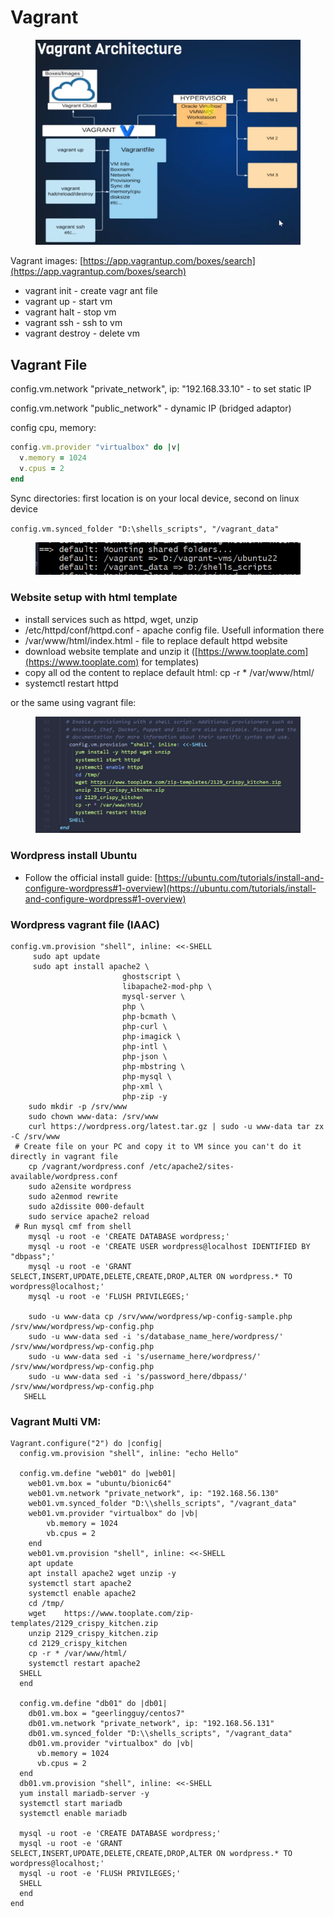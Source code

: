 # Vagrant

<figure><img src=".gitbook/assets/image (1) (1).png" alt=""><figcaption></figcaption></figure>

Vagrant images: [https://app.vagrantup.com/boxes/search](https://app.vagrantup.com/boxes/search)

* vagrant init - create vagr ant file
* vagrant up - start vm
* vagrant halt - stop vm
* vagrant ssh - ssh to vm
* vagrant destroy - delete vm

## Vagrant File

config.vm.network "private\_network", ip: "192.168.33.10" - to set static IP

config.vm.network "public\_network" - dynamic IP (bridged adaptor)

config cpu, memory:

```ruby
config.vm.provider "virtualbox" do |v|
  v.memory = 1024
  v.cpus = 2
end
```

Sync directories: first location is on your local device, second on linux device

`config.vm.synced_folder "D:\shells_scripts", "/vagrant_data"`

<figure><img src=".gitbook/assets/image (3).png" alt=""><figcaption></figcaption></figure>

### Website setup with html template

* install services such as httpd, wget, unzip
* /etc/httpd/conf/httpd.conf - apache config file. Usefull information there
* /var/www/html/index.html - file to replace  default httpd website
* download website template and unzip it ([https://www.tooplate.com](https://www.tooplate.com) for templates)
* copy all od the content to replace default html: cp -r \* /var/www/html/
* systemctl restart httpd

or the same using vagrant file:

<figure><img src=".gitbook/assets/image.png" alt=""><figcaption></figcaption></figure>

### Wordpress install Ubuntu

* Follow the official install guide: [https://ubuntu.com/tutorials/install-and-configure-wordpress#1-overview](https://ubuntu.com/tutorials/install-and-configure-wordpress#1-overview)

### Wordpress vagrant file (IAAC)

```
config.vm.provision "shell", inline: <<-SHELL
     sudo apt update
     sudo apt install apache2 \
                         ghostscript \
                         libapache2-mod-php \
                         mysql-server \
                         php \
                         php-bcmath \
                         php-curl \
                         php-imagick \
                         php-intl \
                         php-json \
                         php-mbstring \
                         php-mysql \
                         php-xml \
                         php-zip -y
    sudo mkdir -p /srv/www
    sudo chown www-data: /srv/www
    curl https://wordpress.org/latest.tar.gz | sudo -u www-data tar zx -C /srv/www
 # Create file on your PC and copy it to VM since you can't do it directly in vagrant file  
    cp /vagrant/wordpress.conf /etc/apache2/sites-available/wordpress.conf
    sudo a2ensite wordpress
    sudo a2enmod rewrite
    sudo a2dissite 000-default
    sudo service apache2 reload
 # Run mysql cmf from shell
    mysql -u root -e 'CREATE DATABASE wordpress;'
    mysql -u root -e 'CREATE USER wordpress@localhost IDENTIFIED BY "dbpass";'
    mysql -u root -e 'GRANT SELECT,INSERT,UPDATE,DELETE,CREATE,DROP,ALTER ON wordpress.* TO wordpress@localhost;'
    mysql -u root -e 'FLUSH PRIVILEGES;'
    
    sudo -u www-data cp /srv/www/wordpress/wp-config-sample.php /srv/www/wordpress/wp-config.php
    sudo -u www-data sed -i 's/database_name_here/wordpress/' /srv/www/wordpress/wp-config.php
    sudo -u www-data sed -i 's/username_here/wordpress/' /srv/www/wordpress/wp-config.php
    sudo -u www-data sed -i 's/password_here/dbpass/' /srv/www/wordpress/wp-config.php
   SHELL
```



### Vagrant Multi VM:

```
Vagrant.configure("2") do |config|
  config.vm.provision "shell", inline: "echo Hello"

  config.vm.define "web01" do |web01|
    web01.vm.box = "ubuntu/bionic64"
    web01.vm.network "private_network", ip: "192.168.56.130"
    web01.vm.synced_folder "D:\\shells_scripts", "/vagrant_data"
    web01.vm.provider "virtualbox" do |vb|
        vb.memory = 1024
        vb.cpus = 2
    end
    web01.vm.provision "shell", inline: <<-SHELL
    apt update
    apt install apache2 wget unzip -y
    systemctl start apache2
    systemctl enable apache2
    cd /tmp/
    wget	https://www.tooplate.com/zip-templates/2129_crispy_kitchen.zip
    unzip 2129_crispy_kitchen.zip
    cd 2129_crispy_kitchen
    cp -r * /var/www/html/
    systemctl restart apache2
  SHELL
  end

  config.vm.define "db01" do |db01|
    db01.vm.box = "geerlingguy/centos7"
    db01.vm.network "private_network", ip: "192.168.56.131"
    db01.vm.synced_folder "D:\\shells_scripts", "/vagrant_data"
    db01.vm.provider "virtualbox" do |vb|
      vb.memory = 1024
      vb.cpus = 2
  end
  db01.vm.provision "shell", inline: <<-SHELL
  yum install mariadb-server -y
  systemctl start mariadb
  systemctl enable mariadb

  mysql -u root -e 'CREATE DATABASE wordpress;'
  mysql -u root -e 'GRANT SELECT,INSERT,UPDATE,DELETE,CREATE,DROP,ALTER ON wordpress.* TO wordpress@localhost;'
  mysql -u root -e 'FLUSH PRIVILEGES;'
  SHELL
  end
end
```
